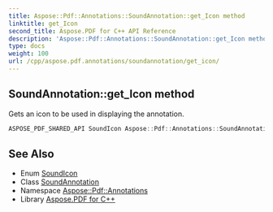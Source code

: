 ```yaml
---
title: Aspose::Pdf::Annotations::SoundAnnotation::get_Icon method
linktitle: get_Icon
second_title: Aspose.PDF for C++ API Reference
description: 'Aspose::Pdf::Annotations::SoundAnnotation::get_Icon method. Gets an icon to be used in displaying the annotation in C++.'
type: docs
weight: 100
url: /cpp/aspose.pdf.annotations/soundannotation/get_icon/
---
```

## SoundAnnotation::get_Icon method


Gets an icon to be used in displaying the annotation.

```cpp
ASPOSE_PDF_SHARED_API SoundIcon Aspose::Pdf::Annotations::SoundAnnotation::get_Icon()
```

## See Also

* Enum [SoundIcon](../../soundicon/)
* Class [SoundAnnotation](../)
* Namespace [Aspose::Pdf::Annotations](../../)
* Library [Aspose.PDF for C++](../../../)
